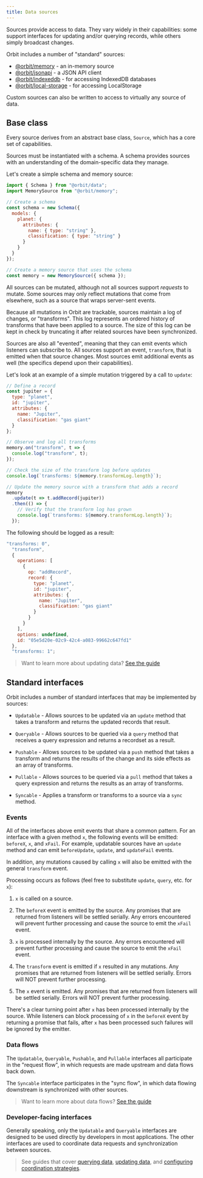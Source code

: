 ```yaml
---
title: Data sources
---
```


Sources provide access to data. They vary widely in their capabilities: some
support interfaces for updating and/or querying records, while others simply
broadcast changes.

Orbit includes a number of "standard" sources:

- [@orbit/memory](https://www.npmjs.com/package/@orbit/memory) - an in-memory source
- [@orbit/jsonapi](https://www.npmjs.com/package/@orbit/jsonapi) - a JSON API client
- [@orbit/indexeddb](https://www.npmjs.com/package/@orbit/indexeddb) - for accessing IndexedDB databases
- [@orbit/local-storage](https://www.npmjs.com/package/@orbit/local-storage) - for accessing LocalStorage

Custom sources can also be written to access to virtually any source of data.

## Base class

Every source derives from an abstract base class, `Source`, which has a core
set of capabilities.

Sources must be instantiated with a schema. A schema provides sources with an
understanding of the domain-specific data they manage.

Let's create a simple schema and memory source:

```javascript
import { Schema } from "@orbit/data";
import MemorySource from "@orbit/memory";

// Create a schema
const schema = new Schema({
  models: {
    planet: {
      attributes: {
        name: { type: "string" },
        classification: { type: "string" }
      }
    }
  }
});

// Create a memory source that uses the schema
const memory = new MemorySource({ schema });
```

All sources can be mutated, although not all sources support _requests_ to
mutate. Some sources may only reflect mutations that come from elsewhere, such
as a source that wraps server-sent events.

Because all mutations in Orbit are trackable, sources maintain a log of changes,
or "transforms". This log represents an ordered history of transforms that have
been applied to a source. The size of this log can be kept in check by
truncating it after related sources have been synchronized.

Sources are also all "evented", meaning that they can emit events which
listeners can subscribe to. All sources support an event, `transform`, that is
emitted when that source changes. Most sources emit additional events as well
(the specifics depend upon their capabilities).

Let's look at an example of a simple mutation triggered by a call to `update`:

```javascript
// Define a record
const jupiter = {
  type: "planet",
  id: "jupiter",
  attributes: {
    name: "Jupiter",
    classification: "gas giant"
  }
};

// Observe and log all transforms
memory.on("transform", t => {
  console.log("transform", t);
});

// Check the size of the transform log before updates
console.log(`transforms: ${memory.transformLog.length}`);

// Update the memory source with a transform that adds a record
memory
  .update(t => t.addRecord(jupiter))
  .then(() => {
    // Verify that the transform log has grown
    console.log(`transforms: ${memory.transformLog.length}`);
  });
```

The following should be logged as a result:

```javascript
"transforms: 0",
  "transform",
  {
    operations: [
      {
        op: "addRecord",
        record: {
          type: "planet",
          id: "jupiter",
          attributes: {
            name: "Jupiter",
            classification: "gas giant"
          }
        }
      }
    ],
    options: undefined,
    id: "05e5d20e-02c9-42c4-a083-99662c647fd1"
  },
  "transforms: 1";
```

> Want to learn more about updating data? [See the guide](./updating-data)

## Standard interfaces

Orbit includes a number of standard interfaces that may be implemented by
sources:

- `Updatable` - Allows sources to be updated via an `update` method that takes
  a transform and returns the updated records that result.

- `Queryable` - Allows sources to be queried via a `query` method that receives
  a query expression and returns a recordset as a result.

- `Pushable` - Allows sources to be updated via a `push` method that takes a
  transform and returns the results of the change and its side effects as an
  array of transforms.

- `Pullable` - Allows sources to be queried via a `pull` method that takes a
  query expression and returns the results as an array of transforms.

- `Syncable` - Applies a transform or transforms to a source via a `sync`
  method.

### Events

All of the interfaces above emit events that share a common pattern. For an
interface with a given method `x`, the following events will be emitted:
`beforeX`, `x`, and `xFail`. For example, updatable sources have an `update`
method and can emit `beforeUpdate`, `update`, and `updateFail` events.

In addition, any mutations caused by calling `x` will also be emitted with the
general `transform` event.

Processing occurs as follows (feel free to substitute `update`, `query`, etc.
for `x`):

1. `x` is called on a source.

2. The `beforeX` event is emitted by the source. Any promises that are returned
   from listeners will be settled serially. Any errors encountered will prevent
   further processing and cause the source to emit the `xFail` event.

3. `x` is processed internally by the source. Any errors encountered will
   prevent further processing and cause the source to emit the `xFail` event.

4. The `transform` event is emitted if `x` resulted in any mutations. Any
   promises that are returned from listeners will be settled serially. Errors
   will NOT prevent further processing.

5. The `x` event is emitted. Any promises that are returned
   from listeners will be settled serially. Errors will NOT prevent further
   processing.

There's a clear turning point after `x` has been processed internally by the
source. While listeners can block processing of `x` in the `beforeX` event by
returning a promise that fails, after `x` has been processed such failures will
be ignored by the emitter.

### Data flows

The `Updatable`, `Queryable`, `Pushable`, and `Pullable` interfaces all
participate in the "request flow", in which requests are made upstream and data
flows back down.

The `Syncable` interface participates in the "sync flow", in which data flowing
downstream is synchronized with other sources.

> Want to learn more about data flows? [See the guide](./data-flows)

### Developer-facing interfaces

Generally speaking, only the `Updatable` and `Queryable` interfaces are designed
to be used directly by developers in most applications. The other interfaces are
used to coordinate data requests and synchronization between sources.

> See guides that cover [querying data](./querying-data),
> [updating data](./updating-data), and
> [configuring coordination strategies](./coordination).
